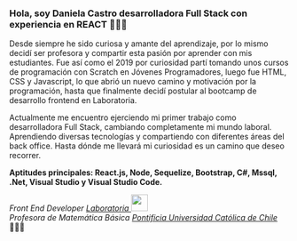 ### Hola, soy Daniela Castro desarrolladora Full Stack con experiencia en REACT 👩🏻‍💻

Desde siempre he sido curiosa y amante del aprendizaje, por lo mismo decidí ser profesora y compartir esta pasión por aprender con mis estudiantes. Fue así como el 2019 por curiosidad partí tomando unos cursos de programación con Scratch en Jóvenes Programadores, luego fue HTML, CSS y Javascript, lo que abrió un nuevo camino y motivación por la programación, hasta que finalmente decidí postular al bootcamp de desarrollo frontend en Laboratoria.

Actualmente me encuentro ejerciendo mi primer trabajo como desarrolladora Full Stack, cambiando completamente mi mundo laboral. Aprendiendo diversas tecnologías y compartiendo con diferentes áreas del back office. Hasta dónde me llevará mi curiosidad es un camino que deseo recorrer.


<strong> Aptitudes principales: React.js, Node, Sequelize, Bootstrap, C#, Mssql, .Net, Visual Studio y Visual Studio Code. </strong>


<p><em> Front End Developer  <a href="https://www.laboratoria.la/"> Laboratoria </a><img src="https://avatars.githubusercontent.com/u/7280695?s=200&v=4" width="30"></br>
Profesora de Matemática Básica <a href="https://www.uc.cl/">Pontificia Universidad Católica de Chile </a> </em> 👩🏻‍🏫 </p>


